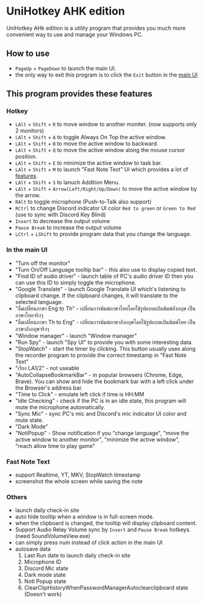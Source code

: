 # UniHotkey AHK edition
UniHotkey AHk edition is a utility program that provides you much more convenient way to use and manage your Windows PC.

## How to use
- `PageUp` + `PageDown` to launch the main UI.
- the only way to exit this program is to click the `Exit` button in the [main UI](https://github.com/Iz-zzzzz/UniHotkey-AHK-edition#in-the-main-ui)

## This program provides these features

### Hotkey
- `LAlt` + `Shift` + `R` to move window to another moniter. (now supports only 2 monitors)
- `LAlt` + `Shift` + `A` to toggle Always On Top the active window.
- `LAlt` + `Shift` + `B` to move the active window to backward.
- `LAlt` + `Shift` + `Q` to move the active window along the mouse cursor position.
- `LAlt` + `Shift` + `E` to minimize the active window to task bar.
- `LAlt` + `Shift` + `M` to launch "Fast Note Text" UI which provides a lot of [features](https://github.com/Iz-zzzzz/UniHotkey-AHK-edition#fast-note-text).
- `LAlt` + `Shift` + `S` to lanuch Addition Menu.
- `LAlt` + `Shift` + `Arrow(Left/Right/Up/Down)` to move the active window by the arrow.
- `RAlt` to toggle microphone (Push-to-Talk also support)
- `RCtrl` to change Discord indicator UI color `Red to green` or `Green to Red` (use to sync with Discord Key Blind)
- `Insert` to decrease the output volume
- `Pause Break` to increase the output volume
- `LCtrl` + `LShift` to provide program data that you change the language.

### In the main UI
- "Turn off the monitor"
- "Turn On/Off Language tooltip bar" - this also use to display copied text.
- "Find ID of audio driver" - launch table of PC's audio driver ID then you can use this ID to simply toggle the microphone.
- "Google Translate" - launch Google Translate UI which's listening to clipboard change. If the clipboard changes, it will translate to the selected language.
- "ลื่มเปลี่ยนภาษา Eng to Th" - เปลี่ยนการพิมพ์ภาษาไทยโดยใช้รูปแบบแป้นพิมพ์อังกฤษ เป็นภาษาไทยจริงๆ
- "ลื่มเปลี่ยนภาษา Th to Eng" - เปลี่ยนการพิมพ์ภาษาอังกฤษโดยใช้รูปแบบแป้นพิมพ์ไทย เป็นภาษาอังกฤษจริงๆ
- "Window manager" - launch "Window manager"
- "Run Spy" - launch "Spy UI" to provide you with some interesting data.
- "StopWatch" - start the timer by clicking. This button usually uses along the recorder program to provide the correct timestamp in "Fast Note Text"
- "เรียง LA1/2" - not useable
- "AutoCollapseBookmarkBar" - in popular browsers (Chrome, Edge, Brave). You can show and hide the bookmark bar with a left click under the Browser's address bar.
- "Time to Click" - emulate left click if time is HH:MM
- "Idle Checking" - check if the PC is in an idle state, this program will mute the microphone automatically.
- "Sync Mic" - sync PC's mic and Discord's mic indicator UI color and mute state.
- "Dark Mode"
- "NotiPopup" - Show notification if you "change language", "move the active window to another monitor", "minimize the active window", "reach allow time to play game"

### Fast Note Text
- support Realtime, YT, MKV, StopWatch timestamp
- screenshot the whole screen while saving the note

### Others
- launch daily check-in site
- auto hide tooltip when a window is in full-screen mode.
- when the clipboard is changed, the tooltip will display clipboard content.
- Support Audio Relay Volume sync by `Insert` and `Pause Break` hotkeys. (need SoundVolumeView.exe)
- can simply press num instead of click action in the main UI
- autosave data
  1. Last Run date to launch daily check-in site
  2. Microphone ID
  3. Discord Mic state
  4. Dark mode state
  5. Noti Popup state
  6. ClearClipHistoryWhenPasswordManagerAutoclearclipboard state (Doesn't work)

